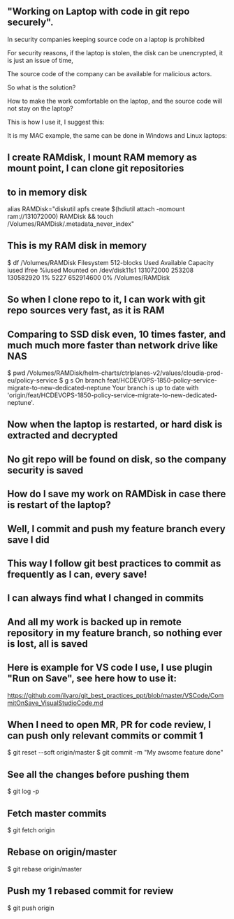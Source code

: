 ## "Working on Laptop with code in git repo securely".
In security companies keeping source code on a laptop is prohibited

For security reasons, if the laptop is stolen, the disk can be unencrypted, it is just an issue of time,

The source code of the company can be available for malicious actors.

So what is the solution? 

How to make the work comfortable on the laptop, and the source code will not stay on the laptop?

This is how I use it, I suggest this:

It is my MAC example, the same can be done in Windows and Linux laptops:

## I create RAMdisk, I mount RAM memory as mount point, I can clone git repositories
## to in memory disk
alias RAMDisk="diskutil apfs create $(hdiutil attach -nomount ram://131072000) RAMDisk && touch /Volumes/RAMDisk/.metadata_never_index"
 
## This is my RAM disk in memory
$ df /Volumes/RAMDisk
Filesystem    512-blocks   Used Available Capacity iused     ifree %iused  Mounted on
/dev/disk11s1  131072000 253208 130582920     1%    5227 652914600    0%   /Volumes/RAMDisk
 
## So when I clone repo to it, I can work with git repo sources very fast, as it is RAM
## Comparing to SSD disk even, 10 times faster, and much much more faster than network drive like NAS 
$ pwd
/Volumes/RAMDisk/helm-charts/ctrlplanes-v2/values/cloudia-prod-eu/policy-service
$ g s
On branch feat/HCDEVOPS-1850-policy-service-migrate-to-new-dedicated-neptune
Your branch is up to date with 'origin/feat/HCDEVOPS-1850-policy-service-migrate-to-new-dedicated-neptune'.
 
## Now when the laptop is restarted, or hard disk is extracted and decrypted
## No git repo will be found on disk, so the company security is saved
 
## How do I save my work on RAMDisk in case there is restart of the laptop?
## Well, I commit and push my feature branch every save I did
## This way I follow git best practices to commit as frequently as I can, every save!
## I can always find what I changed in commits
## And all my work is backed up in remote repository in my feature branch, so nothing ever is lost, all is saved
## Here is example for VS code I use, I use plugin "Run on Save", see here how to use it: 
https://github.com/ilyaro/git_best_practices_ppt/blob/master/VSCode/CommitOnSave_VisualStudioCode.md
 
## When I need to open MR, PR for code review, I can push only relevant commits or commit 1
$ git reset --soft origin/master
$ git commit -m "My awsome feature done"
## See all the changes before pushing them
$ git log -p
## Fetch master commits
$ git fetch origin
## Rebase on origin/master
$ git rebase origin/master
## Push my 1 rebased commit for review
$ git push origin
